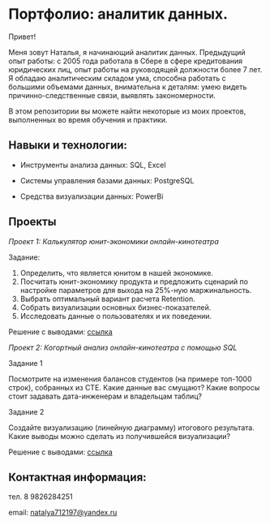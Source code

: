# Портфолио: аналитик данных. 

Привет! 

Меня зовут Наталья, я начинающий аналитик данных. Предыдущий опыт работы: с 2005 года работала в Сбере в сфере кредитования юридических лиц, опыт работы на руководящей должности более 7 лет. Я обладаю аналитическим складом ума, способна работать с большими объемами данных, внимательна к деталям: умею видеть причинно-следственные связи, выявлять закономерности.

В этом репозитории вы можете найти некоторые из моих проектов, выполненных во время обучения и практики.

## Навыки и технологии:

- Инструменты анализа данных: SQL, Excel

- Системы управления базами данных: PostgreSQL

- Средства визуализации данных: PowerBi


## Проекты

*Проект 1: Калькулятор юнит-экономики онлайн-кинотеатра*

Задание:
1. Определить, что является юнитом в нашей экономике.
2. Посчитать юнит-экономику продукта и предложить сценарий по настройке параметров для выхода на 25%-ную маржинальность.
3. Выбрать оптимальный вариант расчета Retention. 
4. Собрать визуализации основных бизнес-показателей.
5. Исследовать данные о пользователях и их поведении.

Решение с выводами: [ссылка](https://docs.google.com/spreadsheets/d/19n1zIfH8pWM1sq9B1mQjml1H86ig2OK2/edit?usp=sharing&ouid=102869711397608988660&rtpof=true&sd=true)


*Проект 2: Когортный анализ онлайн-кинотеатра с помощью SQL*

Задание 1

Посмотрите на изменения балансов студентов (на примере топ-1000 строк), собранных из CTE. 
Какие данные вас смущают? Какие вопросы стоит задавать дата-инженерам и владельцам таблиц? 

Задание 2

Создайте визуализацию (линейную диаграмму) итогового результата. 
Какие выводы можно сделать из получившейся визуализации?

Решение с выводами: [ссылка](https://docs.google.com/document/d/19nwqLd7s33gewR-vdbx46D4HlM3Vugkh/edit?usp=sharing&ouid=102869711397608988660&rtpof=true&sd=true)

## Контактная информация:

тел. 8 9826284251

email: natalya712197@yandex.ru
